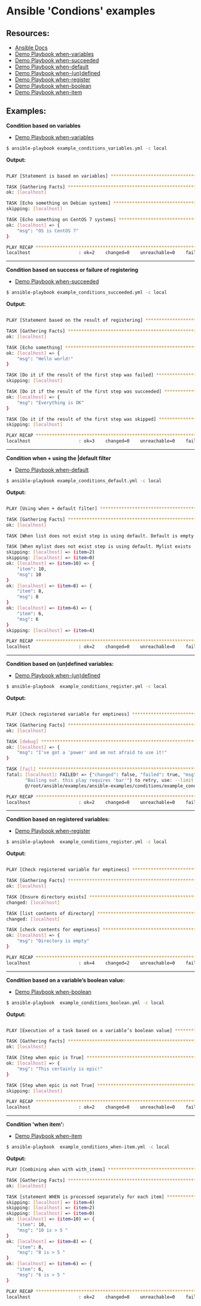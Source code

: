 # Ansible 'Condions' examples

## Resources:

- [Ansible Docs](http://docs.ansible.com/ansible/playbooks_conditionals.html)
- [Demo Playbook when-variables](example_conditions_variables.yml)
- [Demo Playbook when-succeeded](example_conditions_succeeded.yml)
- [Demo Playbook when-default](example_conditions_default.yml)
- [Demo Playbook when-(un)defined](example_conditions_defined.yml)
- [Demo Playbook when-register](example_conditions_register.yml)
- [Demo Playbook when-boolean](example_conditions_boolean.yml)
- [Demo Playbook when-item](example_conditions_when-item.yml)


## Examples:


**Condition based on variables**

- [Demo Playbook when-variables](example_conditions_variables.yml)

```sh
$ ansible-playbook example_conditions_variables.yml -c local
```

**Output:**

```sh

PLAY [Statement is based on variables] *******************************************************************

TASK [Gathering Facts] ***********************************************************************************
ok: [localhost]

TASK [Echo something on Debian systems] ******************************************************************
skipping: [localhost]

TASK [Echo something on CentOS 7 systems] ****************************************************************
ok: [localhost] => {
    "msg": "OS is CentOS 7"
}

PLAY RECAP ***********************************************************************************************
localhost                  : ok=2    changed=0    unreachable=0    failed=0
```

----------

**Condition based on success or failure of registering**

- [Demo Playbook when-succeeded](example_conditions_succeeded.yml)

```sh
$ ansible-playbook example_conditions_succeeded.yml -c local
```

**Output:**

```sh

PLAY [Statement based on the result of registering] ******************************************************

TASK [Gathering Facts] ***********************************************************************************
ok: [localhost]

TASK [Echo something] ************************************************************************************
ok: [localhost] => {
    "msg": "Hello world!"
}

TASK [Do it if the result of the first step was failed] **************************************************
skipping: [localhost]

TASK [Do it if the result of the first step was succeeded] ***********************************************
ok: [localhost] => {
    "msg": "Everything is OK"
}

TASK [Do it if the result of the first step was skipped] *************************************************
skipping: [localhost]

PLAY RECAP ***********************************************************************************************
localhost                  : ok=3    changed=0    unreachable=0    failed=0
```


----------


**Condition when + using the |default filter**

- [Demo Playbook when-default](example_conditions_default.yml)

```sh
$ ansible-playbook example_conditions_default.yml -c local
```

**Output:**

```sh

PLAY [Using when + default filter] ***********************************************************************

TASK [Gathering Facts] ***********************************************************************************
ok: [localhost]

TASK [When list does not exist step is using default. Default is empty --> SKIP it] **********************

TASK [When mylist does not exist step is using default. Mylist exists --> DO it] *************************
skipping: [localhost] => (item=2)
skipping: [localhost] => (item=0)
ok: [localhost] => (item=10) => {
    "item": 10,
    "msg": 10
}
ok: [localhost] => (item=8) => {
    "item": 8,
    "msg": 8
}
ok: [localhost] => (item=6) => {
    "item": 6,
    "msg": 6
}
skipping: [localhost] => (item=4)

PLAY RECAP ***********************************************************************************************
localhost                  : ok=2    changed=0    unreachable=0    failed=0

```


----------


**Condition based on (un)defined variables:**

- [Demo Playbook when-(un)defined](example_conditions_defined.yml)

```sh
$ ansible-playbook  example_conditions_register.yml -c local
```

**Output:**

```sh

PLAY [Check registered variable for emptiness] ***********************************************************

TASK [Gathering Facts] ***********************************************************************************
ok: [localhost]

TASK [debug] *********************************************************************************************
ok: [localhost] => {
    "msg": "I've got a 'power' and am not afraid to use it!"
}

TASK [fail] **********************************************************************************************
fatal: [localhost]: FAILED! => {"changed": false, "failed": true, "msg": 
       "Bailing out. this play requires 'bar'"} to retry, use: --limit 
	   @/root/ansible/examples/ansible-examples/conditions/example_conditions_defined.retry

PLAY RECAP ***********************************************************************************************
localhost                  : ok=2    changed=0    unreachable=0    failed=1
```

----------


**Condition based on registered variables:**

- [Demo Playbook when-register](example_conditions_register.yml)

```sh
$ ansible-playbook  example_conditions_register.yml -c local
```

**Output:**

```sh

PLAY [Check registered variable for emptiness] ***********************************************************

TASK [Gathering Facts] ***********************************************************************************
ok: [localhost]

TASK [Ensure directory exists] ***************************************************************************
changed: [localhost]

TASK [list contents of directory] ************************************************************************
changed: [localhost]

TASK [check contents for emptiness] **********************************************************************
ok: [localhost] => {
    "msg": "Directory is empty"
}

PLAY RECAP ***********************************************************************************************
localhost                  : ok=4    changed=2    unreachable=0    failed=0

```

----------


**Condition based on a variable’s boolean value:**

- [Demo Playbook when-boolean](example_conditions_boolean.yml)

```sh
$ ansible-playbook  example_conditions_boolean.yml -c local
```

**Output:**

```sh

PLAY [Execution of a task based on a variable’s boolean value] *******************************************

TASK [Gathering Facts] ***********************************************************************************
ok: [localhost]

TASK [Step when epic is True] ****************************************************************************
ok: [localhost] => {
    "msg": "This certainly is epic!"
}

TASK [Step when epic is not True] ************************************************************************
skipping: [localhost]

PLAY RECAP ***********************************************************************************************
localhost                  : ok=2    changed=0    unreachable=0    failed=0
```

----------


**Condition 'when item':**

- [Demo Playbook when-item](example_conditions_when-item.yml)

```sh
$ ansible-playbook  example_conditions_when-item.yml -c local
```

**Output:**

```sh
PLAY [Combining when with with_items] ********************************************************************

TASK [Gathering Facts] ***********************************************************************************
ok: [localhost]

TASK [statement WHEN is processed separately for each item] **********************************************
skipping: [localhost] => (item=4)
skipping: [localhost] => (item=2)
skipping: [localhost] => (item=0)
ok: [localhost] => (item=10) => {
    "item": 10,
    "msg": "10 is > 5 "
}
ok: [localhost] => (item=8) => {
    "item": 8,
    "msg": "8 is > 5 "
}
ok: [localhost] => (item=6) => {
    "item": 6,
    "msg": "6 is > 5 "
}

PLAY RECAP ***********************************************************************************************
localhost                  : ok=2    changed=0    unreachable=0    failed=0
```

